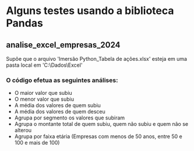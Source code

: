 # Alguns testes usando a biblioteca Pandas #

## analise_excel_empresas_2024 ##
Supõe que o arquivo 'Imersão Python_Tabela de ações.xlsx' esteja em uma pasta local em 'C:\Dados\Excel'

### O código efetua as seguintes análises: 
- O maior valor que subiu
- O menor valor que subiu
- A média dos valores de quem subiu
- A média dos valores de quem desceu
- Agrupa por segmento os valores que subiram
- Agrupa o montante total de quem subiu, quem não subiu e quem não se alterou
- Agrupa por faixa etária (Empresas com menos de 50 anos, entre 50 e 100 e mais de 100)
